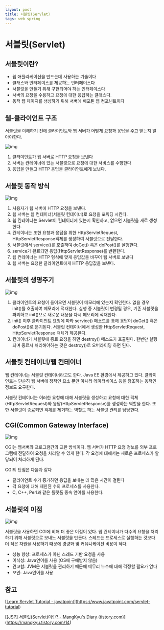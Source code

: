 ```yaml
---
layout: post
title: 서블릿(Servlet)
tags: web spring
---
```


# 서블릿(Servlet)

## 서블릿이란?

- 웹 애플리케이션을 만드는데 사용하는 기술이다
- 클래스와 인터페이스를 제공하는 인터페이스다
- 서블릿을 만들기 위해 구현되어야 하는 인터페이스다
- 서버의 요청을 수용하고 요청에 대한 응답하는 클래스다.
- 동적 웹 페이지를 생성하기 위해 서버에 배포된 웹 컴포넌트이다

## 웹-클라이언트 구조

서블릿을 이해하기 전에 클라이언트와 웹 서버가 어떻게 요청과 응답을 주고 받는지 알아야한다.



![img](https://blog.kakaocdn.net/dn/nr1RL/btq0Yh22uR7/RzwuJgynmipUCm5BO0G6cK/img.png)



1. 클라이언트가 웹 서버로 HTTP 요청을 보낸다
2. 서버는 컨테이너에 있는 서블릿으로 요청에 대한 서비스를 수행한다
3. 응답을 만들고 HTTP 응답을 클라이언트에게 보낸다.

## 서블릿 동작 방식



![img](https://blog.kakaocdn.net/dn/u5dme/btq04LBjTj6/yVxvtGFKsx59bw5LMkaKm1/img.png)



1. 사용자가 웹 서버에 HTTP 요청을 보낸다.
2. 웹 서버는 웹 컨테이너(서블릿 컨테이너)로 요청을 포워딩 시킨다.
3. 웹 컨테이너는 Servlet이 컨테이너에 있는지 확인하고, 없으면 서블릿을 새로 생성한다.
4. 컨테이너는 또한 요청과 응답을 위한 HttpServletRequest, HttpServletResponse객체를 생성하여 서블릿으로 전달한다.
5. 서블릿에서 service()를 호출하여 doGet() 혹은 doPost()를 실행한다.
6. service가 완료되면 응답(HttpServletResponse)를 반환한다.
7. 웹 컨테이너는 HTTP 형식에 맞게 응답값을 바꾸어 웹 서버로 보낸다
8. 웹 서버는 요청한 클라이언트에게 HTTP 응답값을 보낸다.

## 서블릿의 생명주기



![img](https://blog.kakaocdn.net/dn/cFmYSy/btq0ZLvOUKW/TqzL0odrI4qYPiXJGMKwt1/img.gif)



1. 클라이언트의 요청이 들어오면 서블릿이 메모리에 있는지 확인한다. 없을 경우 init()를 호출하여 메모리에 적재한다. 실행 중 서블릿이 변경될 경우, 기존 서블릿을 파괴하고 init()으로 새로운 내용을 다시 메모리에 적재한다.
2. init() 이후 클라이언트 요청에 따라 service() 메소드를 통해 응답이 doGet() 혹은 doPost()로 분기된다. 서블릿 컨테이너에서 생성한 HttpServletRequest, HttpServletResponse 객체가 제공된다.
3. 컨테이너가 서블릿에 종료 요청을 하면 destroy() 메소드가 호출된다. 한번만 실행되며 종료시 처리해야하는 것은 destroy()로 오버라이딩 하면 된다.

## 서블릿 컨테이너/웹 컨테이너

웹 컨테이너는 서블릿 컨테이너라고도 한다. Java EE 환경에서 제공하고 있다. 클라이언트는 단순히 웹 서버에 정적인 요소 뿐만 아니라 데이터베이스 등을 참조하는 동적인 정보도 요구한다.

서블릿 컨테이너는 이러한 요청에 대해 서블릿을 생성하고 요청에 대한 객체(HttpServletRequest)와 응답(HttpServletResponse)를 생성하는 역할을 한다. 또한 서블릿이 종료되면 객체를 제거하는 역할도 하는 서블릿 관리를 담당한다.

## CGI(Common Gateway Interface)



![img](https://blog.kakaocdn.net/dn/bFEFVR/btq01qEUCpk/4163RZinBHSepbKDXkTwHk/img.jpg)



CGI는 웹서버와 프로그램간의 교환 방식이다. 웹 서버가 HTTP 요청 정보를 외부 프로그램에 전달하여 요청을 처리할 수 있게 한다. 각 요청에 대해서는 새로운 프로세스가 할당되어 처리하게 된다.

CGI의 단점은 다음과 같다

- 클라이언트 수가 증가하면 응답을 보내는 데 많은 시간이 걸린다
- 각 요청에 대해 제한된 수의 프로세스를 사용한다.
- C, C++, Perl과 같은 플랫폼 종속 언어를 사용한다.

## 서블릿의 이점



![img](https://blog.kakaocdn.net/dn/oB6mX/btq06hzKqRj/aKJu3MJKy6XT39HOjav4S0/img.jpg)



서블릿을 사용하면 CGI에 비해 더 좋은 이점이 있다. 웹 컨테이너가 다수의 요청을 처리하기 위해 서블릿으로 보내느 서블릿을 만든다. 스레드는 프로세스로 실행하는 것보다 더 적은 자원을 사용하기 때문에 경량화 및 커뮤니케이션 비용이 적다.

- 성능 향상: 프로세스가 아닌 스레드 기반 요청을 사용
- 이식성: Java언어를 사용 (OS에 구애받지 않음)
- 견고함: JVM은 서블릿을 관리하기 때문에 메무리 누수에 대해 걱정할 필요가 없다
- 보안: Java언어를 사용

## 참고

[[Learn Servlet Tutorial - javatpoint](https://www.javatpoint.com/servlet-tutorial)](https://www.javatpoint.com/servlet-tutorial)

[[[JSP\] 서블릿(Servlet)이란? - MangKyu's Diary (tistory.com)](https://mangkyu.tistory.com/14)](https://mangkyu.tistory.com/14)